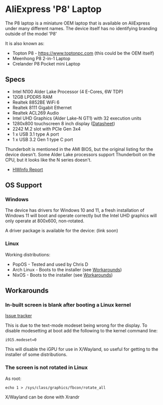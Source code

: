 # AliExpress 'P8' Laptop

The P8 laptop is a miniature OEM laptop that is available on AliExpress under many different names. The device itself has no identifying branding outside of the model 'P8' 

It is also known as: 

* Topton P8 - https://www.toptonpc.com (this could be the OEM itself)
* Meenhong P8 2-in-1 Laptop
* Crelander P8 Pocket mini Laptop

## Specs

* Intel N100 Alder Lake Processor (4 E-Cores, 6W TDP)
* 12GB LPDDR5 RAM
* Realtek 8852BE WiFi 6 
* Realtek 8111 Gigabit Ethernet
* Realtek ACL269 Audio
* Intel UHD Graphics (Alder Lake-N GT1) with 32 execution units
* 1280x800 touchscreen 8 inch display ([Datasheet](specs/lcd_panel.pdf))
* 2242 M.2 slot with PCIe Gen 3x4
* 1 x USB 3.1 type A port
* 1 x USB 3.2 Gen 1 type C port

Thunderbolt is mentioned in the AMI BIOS, but the original listing for the device doesn't. Some Alder Lake processors support Thunderbolt on the CPU, but it looks like the N series doesn't.

* [HWInfo Report](hwinfo.html)

## OS Support

### Windows

The device has drivers for Windows 10 and 11, a fresh installation of Windows 11 will boot and operate correctly but the Intel UHD graphics will only operate at 800x600, non-rotated.

A driver package is available for the device: (link soon)

### Linux

Working distributions:

* PopOS - Tested and used by Chris D
* Arch Linux - Boots to the installer (see [Workarounds](#workarounds))
* NixOS - Boots to the installer (see [Workarounds](#workarounds))

## Workarounds

### In-built screen is blank after booting a Linux kernel

[Issue tracker](https://gitlab.freedesktop.org/drm/intel/-/issues/9063)

This is due to the text-mode modeset being wrong for the display. To disable modesetting at boot add the following to the kernel command line:

`i915.modeset=0`

This will disable the iGPU for use in X/Wayland, so useful for getting to the installer of some distributions.

### The screen is not rotated in Linux

As root:

````
echo 1 > /sys/class/graphics/fbcon/rotate_all
````

X/Wayland can be done with Xrandr